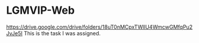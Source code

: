 # LGMVIP-Web
https://drive.google.com/drive/folders/18uT0nMCpxTWllU4WmcwGMfqPu2JvJe5I
This is the task I was assigned.
